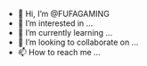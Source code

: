 - 👋 Hi, I’m @FUFAGAMING
- 👀 I’m interested in ...
- 🌱 I’m currently learning ...
- 💞️ I’m looking to collaborate on ...
- 📫 How to reach me ...

<!---
FUFAGAMING/FUFAGAMING is a ✨ special ✨ repository because its `README.md` (this file) appears on your GitHub profile.
You can click the Preview link to take a look at your changes.
--->

